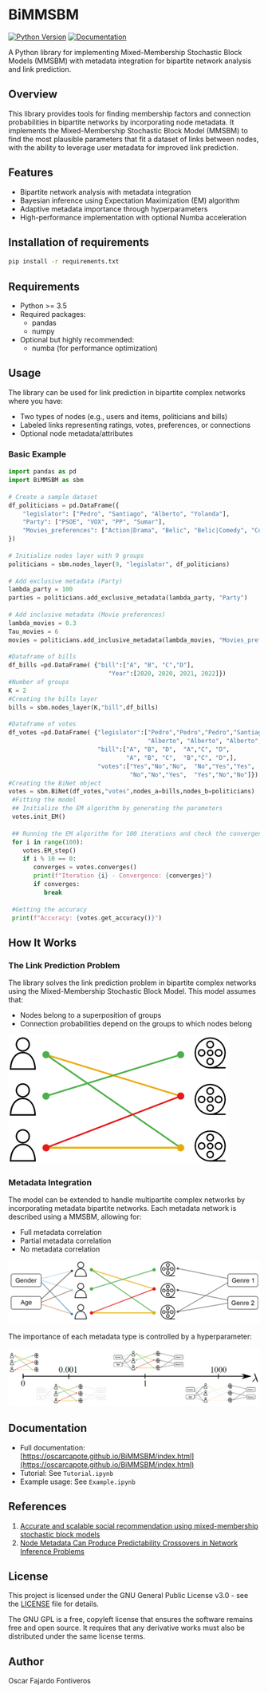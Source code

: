 # BiMMSBM

[![Python Version](https://img.shields.io/badge/python-3.5%2B-blue.svg)](https://www.python.org/downloads/)
[![Documentation](https://img.shields.io/badge/docs-latest-brightgreen.svg)](https://oscarcapote.github.io/BiMMSBM/index.html)

A Python library for implementing Mixed-Membership Stochastic Block Models (MMSBM) with metadata integration for bipartite network analysis and link prediction.

## Overview

This library provides tools for finding membership factors and connection probabilities in bipartite networks by incorporating node metadata. It implements the Mixed-Membership Stochastic Block Model (MMSBM) to find the most plausible parameters that fit a dataset of links between nodes, with the ability to leverage user metadata for improved link prediction.

## Features

- Bipartite network analysis with metadata integration
- Bayesian inference using Expectation Maximization (EM) algorithm
- Adaptive metadata importance through hyperparameters
- High-performance implementation with optional Numba acceleration

## Installation of requirements

```bash
pip install -r requirements.txt
```

## Requirements

- Python >= 3.5
- Required packages:
  - pandas
  - numpy
- Optional but highly recommended:
  - numba (for performance optimization)


## Usage

The library can be used for link prediction in bipartite complex networks where you have:
- Two types of nodes (e.g., users and items, politicians and bills)
- Labeled links representing ratings, votes, preferences, or connections
- Optional node metadata/attributes

### Basic Example

```python
import pandas as pd
import BiMMSBM as sbm

# Create a sample dataset
df_politicians = pd.DataFrame({
    "legislator": ["Pedro", "Santiago", "Alberto", "Yolanda"],
    "Party": ["PSOE", "VOX", "PP", "Sumar"],
    "Movies_preferences": ["Action|Drama", "Belic", "Belic|Comedy", "Comedy|Drama"]
})

# Initialize nodes layer with 9 groups
politicians = sbm.nodes_layer(9, "legislator", df_politicians)

# Add exclusive metadata (Party)
lambda_party = 100
parties = politicians.add_exclusive_metadata(lambda_party, "Party")

# Add inclusive metadata (Movie preferences)
lambda_movies = 0.3
Tau_movies = 6
movies = politicians.add_inclusive_metadata(lambda_movies, "Movies_preferences", Tau_movies)

#Dataframe of bills
df_bills =pd.DataFrame( {"bill":["A", "B", "C","D"],
                            "Year":[2020, 2020, 2021, 2022]})
#Number of groups
K = 2
#Creating the bills layer 
bills = sbm.nodes_layer(K,"bill",df_bills)

#Dataframe of votes
df_votes =pd.DataFrame( {"legislator":["Pedro","Pedro","Pedro","Santiago","Santiago","Santiago", 
                                       "Alberto", "Alberto", "Alberto", "Yolanda", "Yolanda", "Yolanda"],
                         "bill":["A", "B", "D",  "A","C", "D",
                                 "A", "B", "C",  "B","C", "D",],
                         "votes":["Yes","No","No",  "No","Yes","Yes",
                                  "No","No","Yes",  "Yes","No","No"]})
#Creating the BiNet object
votes = sbm.BiNet(df_votes,"votes",nodes_a=bills,nodes_b=politicians)
 #Fitting the model
 ## Initialize the EM algorithm by generating the parameters
 votes.init_EM()

 ## Running the EM algorithm for 100 iterations and check the convergence every 10 steps
 for i in range(100):
    votes.EM_step()
    if i % 10 == 0:
       converges = votes.converges()
       print(f"Iteration {i} - Convergence: {converges}")
       if converges:
          break

 #Getting the accuracy
 print(f"Accuracy: {votes.get_accuracy()}")
```

## How It Works

### The Link Prediction Problem

The library solves the link prediction problem in bipartite complex networks using the Mixed-Membership Stochastic Block Model. This model assumes that:
- Nodes belong to a superposition of groups
- Connection probabilities depend on the groups to which nodes belong

![bipartite](images/bipartite.png)

### Metadata Integration

The model can be extended to handle multipartite complex networks by incorporating metadata bipartite networks. Each metadata network is described using a MMSBM, allowing for:
- Full metadata correlation
- Partial metadata correlation
- No metadata correlation

![multipartite](images/multipartite.png)

The importance of each metadata type is controlled by a hyperparameter:

![lambdes](images/lambdes.png)

## Documentation

- Full documentation: [https://oscarcapote.github.io/BiMMSBM/index.html](https://oscarcapote.github.io/BiMMSBM/index.html)
- Tutorial: See `Tutorial.ipynb`
- Example usage: See `Example.ipynb`

## References

1. [Accurate and scalable social recommendation using mixed-membership stochastic block models](https://www.pnas.org/doi/abs/10.1073/pnas.1606316113)
2. [Node Metadata Can Produce Predictability Crossovers in Network Inference Problems](https://journals.aps.org/prx/pdf/10.1103/PhysRevX.12.011010)

## License

This project is licensed under the GNU General Public License v3.0 - see the [LICENSE](LICENSE) file for details.

The GNU GPL is a free, copyleft license that ensures the software remains free and open source. It requires that any derivative works must also be distributed under the same license terms.

## Author

Oscar Fajardo Fontiveros
